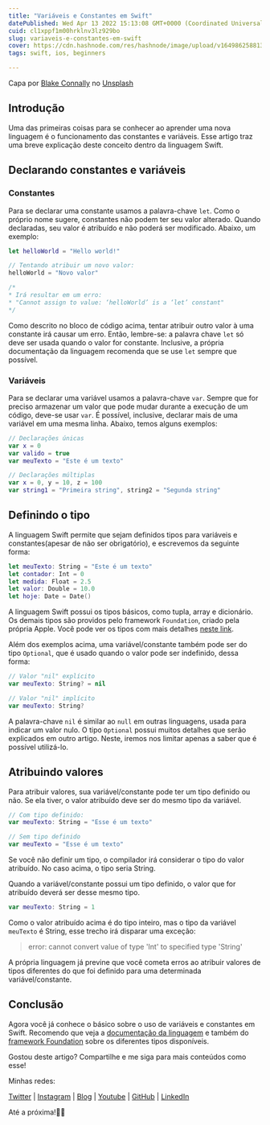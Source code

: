 ```yaml
---
title: "Variáveis e Constantes em Swift"
datePublished: Wed Apr 13 2022 15:13:08 GMT+0000 (Coordinated Universal Time)
cuid: cl1xppf1m00hrklnv3lz929bo
slug: variaveis-e-constantes-em-swift
cover: https://cdn.hashnode.com/res/hashnode/image/upload/v1649862588135/gbs6RXskj.jpg
tags: swift, ios, beginners

---
```


Capa por <a href="https://unsplash.com/@blakeconnally?utm_source=unsplash&utm_medium=referral&utm_content=creditCopyText">Blake Connally</a> no <a href="https://unsplash.com/s/photos/programming?utm_source=unsplash&utm_medium=referral&utm_content=creditCopyText">Unsplash</a>

## Introdução

Uma das primeiras coisas para se conhecer ao aprender uma nova linguagem é o funcionamento das constantes e variáveis. Esse artigo traz uma breve explicação deste conceito dentro da linguagem Swift.

## Declarando constantes e variáveis

### Constantes

Para se declarar uma constante usamos a palavra-chave `let`. Como o próprio nome sugere, constantes não podem ter seu valor alterado. Quando declaradas, seu valor é atribuído e não poderá ser modificado. Abaixo, um exemplo:

```swift
let helloWorld = "Hello world!"

// Tentando atribuir um novo valor:
helloWorld = "Novo valor"

/*
* Irá resultar em um erro:
* "Cannot assign to value: ‘helloWorld’ is a ‘let’ constant"
*/
```

Como descrito no bloco de código acima, tentar atribuir outro valor à uma constante irá causar um erro. Então, lembre-se: a palavra chave `let` só deve ser usada quando o valor for constante. Inclusive, a própria documentação da linguagem recomenda que se use `let` sempre que possível.

### Variáveis

Para se declarar uma variável usamos a palavra-chave `var`. Sempre que for preciso armazenar um valor que pode mudar durante a execução de um código, deve-se usar `var`. É possível, inclusive, declarar mais de uma variável em uma mesma linha. Abaixo, temos alguns exemplos:

```swift
// Declarações únicas
var x = 0
var valido = true
var meuTexto = "Este é um texto"

// Declarações múltiplas
var x = 0, y = 10, z = 100
var string1 = "Primeira string", string2 = "Segunda string"
```

## Definindo o tipo

A linguagem Swift permite que sejam definidos tipos para variáveis e constantes(apesar de não ser obrigatório), e escrevemos da seguinte forma:

```swift
let meuTexto: String = "Este é um texto"
let contador: Int = 0
let medida: Float = 2.5
let valor: Double = 10.0
let hoje: Date = Date()
```

A linguagem Swift possui os tipos básicos, como tupla, array e dicionário. Os demais tipos são providos pelo framework `Foundation`, criado pela própria Apple. Você pode ver os tipos com mais detalhes [neste link](https://developer.apple.com/documentation/foundation).

Além dos exemplos acima, uma variável/constante também pode ser do tipo `Optional`, que é usado quando o valor pode ser indefinido, dessa forma:

```swift
// Valor "nil" explícito
var meuTexto: String? = nil

// Valor "nil" implícito
var meuTexto: String?
```

A palavra-chave `nil` é similar ao `null` em outras linguagens, usada para indicar um valor nulo. O tipo `Optional` possui muitos detalhes que serão explicados em outro artigo. Neste, iremos nos limitar apenas a saber que é possível utilizá-lo.

## Atribuindo valores

Para atribuir valores, sua variável/constante pode ter um tipo definido ou não. Se ela tiver, o valor atribuído deve ser do mesmo tipo da variável.

```swift
// Com tipo definido:
var meuTexto: String = "Esse é um texto"

// Sem tipo definido
var meuTexto = "Esse é um texto"
```

Se você não definir um tipo, o compilador irá considerar o tipo do valor atribuído. No caso acima, o tipo seria String.

Quando a variável/constante possui um tipo definido, o valor que for atribuído deverá ser desse mesmo tipo.

```swift
var meuTexto: String = 1
```

Como o valor atribuído acima é do tipo inteiro, mas o tipo da variável `meuTexto` é String, esse trecho irá disparar uma exceção:

> error: cannot convert value of type 'Int' to specified type 'String'

A própria linguagem já previne que você cometa erros ao atribuir valores de tipos diferentes do que foi definido para uma determinada variável/constante.

## Conclusão

Agora você já conhece o básico sobre o uso de variáveis e constantes em Swift. Recomendo que veja a [documentação da linguagem](https://docs.swift.org/swift-book/ReferenceManual/Types.html) e também do [framework Foundation](https://developer.apple.com/documentation/foundation) sobre os diferentes tipos disponíveis.

Gostou deste artigo? Compartilhe e me siga para mais conteúdos como esse!

Minhas redes:

[Twitter](https://twitter.com/reisdev) | [Instagram](https://instagram.com/reisdev) | [Blog](https://blog.reisdev.com.br) | [Youtube](https://youtube.com/reisdev) | [GitHub](https://github.com/reisdev) | [LinkedIn](https://linkedin.com/in/matheus-dos-reis-de-jesus) 

Até a próxima!👋🏽